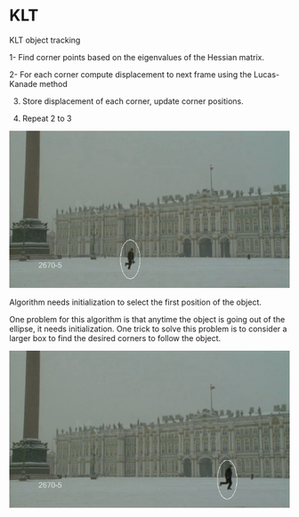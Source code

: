 # KLT
KLT object tracking


   1- Find corner points based on the eigenvalues of the Hessian matrix.

   2- For each corner compute displacement to next frame using the Lucas-Kanade method

3. Store displacement of each corner, update corner positions.

4. Repeat 2 to 3


![Screenshot](screenshot.png)

Algorithm needs initialization to select the first position of the object.

One problem for this algorithm is that anytime the object is going out of the ellipse, it needs initialization. 
One trick to solve this problem is to consider a larger box to find the desired corners to follow the object. 

![Screenshot](screenshot2.png)
